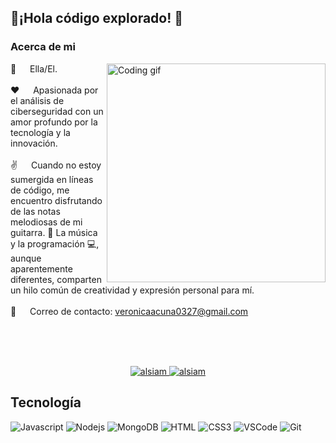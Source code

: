 ## 👋¡Hola código explorado!  💼
### Acerca de mi
<p>
 <img align="right" width="350" src="https://user-images.githubusercontent.com/74038190/212750680-266fa8aa-39f1-4e8b-8873-7181dbaf3d7c.gif" alt="Coding gif" />

 👤 &emsp; Ella/El.<br/><br/>
 ❤️ &emsp; Apasionada por el análisis de ciberseguridad con un amor profundo por la tecnología y la innovación.<br/><br/>
 ✌️ &emsp; Cuando no estoy sumergida en líneas de código, me encuentro disfrutando de las notas melodiosas de mi guitarra. 🎸 La música y la programación 💻, aunque aparentemente diferentes, comparten un hilo común de creatividad y expresión personal para mí.<br/><br/>
 📧 &emsp; Correo de contacto: veronicaacuna0327@gmail.com<br/><br/>

</p>

<br/>
<br/>

<p align="center">
  <a href="https://v-ac.github.io/HTML/" target="blank">
  <img src="https://img.shields.io/badge/Website-DC143C?style=for-the-badge&logo=medium&logoColor=white" alt="alsiam" />
 </a>
 <a href="https://www.linkedin.com/in/verónica-acuña-9921a01b1" target="_blank">
  <img src="https://img.shields.io/badge/LinkedIn-0077B5?style=for-the-badge&logo=linkedin&logoColor=white" alt="alsiam"/>
 </a>
</p>

## Tecnología

![Javascript](https://img.shields.io/badge/Javascript-F0DB4F?style=for-the-badge&labelColor=black&logo=javascript&logoColor=F0DB4F)
![Nodejs](https://img.shields.io/badge/Nodejs-3C873A?style=for-the-badge&labelColor=black&logo=node.js&logoColor=3C873A)
![MongoDB](https://img.shields.io/badge/MongoDB-4EA94B?style=for-the-badge&logo=mongodb&logoColor=white)
![HTML](https://img.shields.io/badge/HTML5-E34F26?style=for-the-badge&logo=html5&logoColor=white)
![CSS3](https://img.shields.io/badge/CSS3-1572B6?style=for-the-badge&logo=css3&logoColor=white)
![VSCode](https://img.shields.io/badge/Visual_Studio-0078d7?style=for-the-badge&logo=visual%20studio&logoColor=white)
![Git](https://img.shields.io/badge/Git-F05032?style=for-the-badge&logo=git&logoColor=white)


